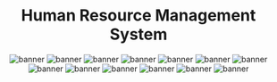 <center>
<h1 align="center">Human Resource Management System</h1>
<img src='https://miro.medium.com/max/640/1*FVSOEimre8H3Tyt32INrYQ.png' alt='banner' />
  
  
  
  
  
  <img src='https://miro.medium.com/max/640/1*3jrIBD_pLZKzZFzPxDfISA.pn' alt='banner' />
  <img src='https://miro.medium.com/max/640/1*FVSOEimre8H3Tyt32INrYQ.png' alt='banner' />
  <img src='https://miro.medium.com/max/640/1*FVSOEimre8H3Tyt32INrYQ.png' alt='banner' />
  <img src='https://miro.medium.com/max/640/1*FVSOEimre8H3Tyt32INrYQ.png' alt='banner' />
  <img src='https://miro.medium.com/max/640/1*FVSOEimre8H3Tyt32INrYQ.png' alt='banner' />
  <img src='https://miro.medium.com/max/640/1*FVSOEimre8H3Tyt32INrYQ.png' alt='banner' />
  <img src='https://miro.medium.com/max/640/1*FVSOEimre8H3Tyt32INrYQ.png' alt='banner' />
  <img src='https://miro.medium.com/max/640/1*FVSOEimre8H3Tyt32INrYQ.png' alt='banner' />
  <img src='https://miro.medium.com/max/640/1*FVSOEimre8H3Tyt32INrYQ.png' alt='banner' />
  <img src='https://miro.medium.com/max/640/1*FVSOEimre8H3Tyt32INrYQ.png' alt='banner' />
  <img src='https://miro.medium.com/max/640/1*FVSOEimre8H3Tyt32INrYQ.png' alt='banner' />
  <img src='https://miro.medium.com/max/640/1*FVSOEimre8H3Tyt32INrYQ.png' alt='banner' />
  



</center>


